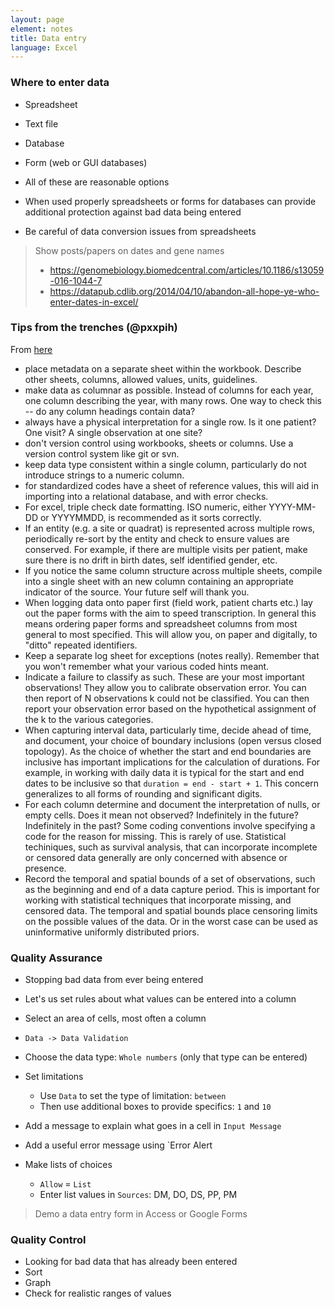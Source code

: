 ```yaml
---
layout: page
element: notes
title: Data entry
language: Excel
---
```


### Where to enter data

* Spreadsheet
* Text file
* Database
* Form (web or GUI databases)

* All of these are reasonable options
* When used properly spreadsheets or forms for databases can provide additional
protection against bad data being entered
* Be careful of data conversion issues from spreadsheets

> Show posts/papers on dates and gene names
> * https://genomebiology.biomedcentral.com/articles/10.1186/s13059-016-1044-7
> * https://datapub.cdlib.org/2014/04/10/abandon-all-hope-ye-who-enter-dates-in-excel/

### Tips from the trenches (@pxxpih)

From [here](https://twitter.com/pxxpih/status/819592744741937153)

- place metadata on a separate sheet within the workbook. Describe other sheets, columns, allowed values, units, guidelines.
- make data as columnar as possible. Instead of columns for each year, one column describing the year, with many rows. One way to check this -- do any column headings contain data?
- always have a physical interpretation for a single row. Is it one patient? One visit? A single observation at one site?
- don't version control using workbooks, sheets or columns. Use a version control system like git or svn.
- keep data type consistent within a single column, particularly do not introduce strings to a numeric column.
- for standardized codes have a sheet of reference values, this will aid in importing into a relational database, and with error checks.
- For excel, triple check date formatting. ISO numeric, either YYYY-MM-DD or YYYYMMDD, is recommended as it sorts correctly.
- If an entity (e.g. a site or quadrat) is represented across multiple rows, periodically re-sort by the entity and check to ensure values are conserved. For example, if there are multiple visits per patient, make sure there is no drift in birth dates, self identified gender, etc.
- If you notice the same column structure across multiple sheets, compile into a single sheet with an new column containing an appropriate indicator of the source. Your future self will thank you.
- When logging data onto paper first (field work, patient charts etc.) lay out the paper forms with the aim to speed transcription. In general this means ordering paper forms and spreadsheet columns from most general to most specified. This will allow you, on paper and digitally, to "ditto" repeated identifiers. 
- Keep a separate log sheet for exceptions (notes really). Remember that you won't remember what your various coded hints meant.
- Indicate a failure to classify as such. These are your most important observations! They allow you to calibrate observation error. You can then report of N observations k could not be classified. You can then report your observation error based on the hypothetical assignment of the k to the various categories.
- When capturing interval data, particularly time, decide ahead of time, and document, your choice of boundary inclusions (open versus closed topology). As the choice of whether the start and end boundaries are inclusive has important implications for the calculation of durations. For example, in working with daily data it is typical for the start and end dates to be inclusive so that `duration = end - start + 1`. This concern generalizes to all forms of rounding and significant digits.
- For each column determine and document the interpretation of nulls, or empty cells. Does it mean not observed? Indefinitely in the future? Indefinitely in the past? Some coding conventions involve specifying a code for the reason for missing. This is rarely of use. Statistical techiniques, such as survival analysis, that can incorporate incomplete or censored data generally are only concerned with absence or presence.
- Record the temporal and spatial bounds of a set of observations, such as the beginning and end of a data capture period. This is important for working with statistical techniques that incorporate missing, and censored data. The temporal and spatial bounds place censoring limits on the possible values of the data. Or in the worst case can be used as uninformative uniformly distributed priors.

### Quality Assurance

* Stopping bad data from ever being entered
* Let's us set rules about what values can be entered into a column

* Select an area of cells, most often a column
* `Data -> Data Validation`
* Choose the data type: `Whole numbers` (only that type can be entered)
* Set limitations
    * Use `Data` to set the type of limitation: `between` 
    * Then use additional boxes to provide specifics: `1` and `10`
* Add a message to explain what goes in a cell in `Input Message`
* Add a useful error message using `Error Alert

* Make lists of choices
    * `Allow` = `List`
    * Enter list values in `Sources`: DM, DO, DS, PP, PM

> Demo a data entry form in Access or Google Forms

### Quality Control

* Looking for bad data that has already been entered
* Sort
* Graph
* Check for realistic ranges of values
